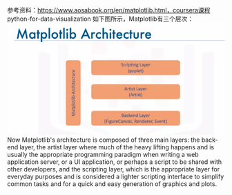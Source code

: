 参考资料：https://www.aosabook.org/en/matplotlib.html，coursera课程 python-for-data-visualization
如下图所示，Matplotlib有三个层次：
![](/assets/matplotlib_arch.png)
Now Matplotlib's architecture is composed of three main layers: the back-end layer, the artist layer where much of the heavy lifting happens and is usually the appropriate programming paradigm when writing a web application server, or a UI application, or perhaps a script to be shared with other developers, and the scripting layer, which is the appropriate layer for everyday purposes and is considered a lighter scripting interface to simplify common tasks and for a quick and easy generation of graphics and plots. 